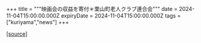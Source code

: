 +++
title = """映画会の収益を寄付＊栗山町老人クラブ連合会"""
date = 2024-11-04T15:00:00.000Z
expiryDate = 2024-11-04T15:00:00.000Z
tags = ["kuriyama","news"]
+++


[[source]](https://www.town.kuriyama.hokkaido.jp/soshiki/39/29374.html)
